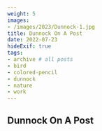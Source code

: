 ```yaml
---
weight: 5
images:
- /images/2023/Dunnock-1.jpg
title: Dunnock On A Post
date: 2022-07-23
hideExif: true
tags:
- archive # all posts
- bird
- colored-pencil
- dunnock
- nature
- work
---
```


## Dunnock On A Post

